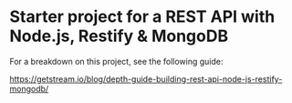 # Starter project for a REST API with Node.js, Restify & MongoDB

For a breakdown on this project, see the following guide:

https://getstream.io/blog/depth-guide-building-rest-api-node-js-restify-mongodb/
